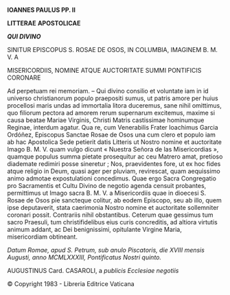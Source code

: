 **IOANNES PAULUS PP. II**

**LITTERAE** **APOSTOLICAE**

***QUI DIVINO***

SINITUR EPISCOPUS S. ROSAE DE OSOS, IN COLUMBIA, IMAGINEM B. M. V. A

MISERICORDIIS, NOMINE ATQUE AUCTORITATE SUMMI PONTIFICIS CORONARE

Ad perpetuam rei memoriam. – Qui divino consilio et voluntate iam in id universo christianorum populo praepositi sumus, ut patris amore per huius procellosi maris undas ad immortalia litora duceremus, sane nihil omittimus, quο filiorum pectοra ad amorem rerum supernarum excitemus, maxime si causa beatae Mariae Virginis, Christi Matris castissimae hominumque Reginae, interdum agatur. Qua re, cum Venerabilis Frater Ioachimus Garcia Ordóñez, Episcopus Sanctae Rosae de Osos una cum clero et populo iam ab hac Apostolica Sede petierit datis Litteris ut Nostro nomine et auctoritate Imago B. M. V. quam vulgo dicunt « Nuestra Señora de las Misericordias », quamque populus summa pietate prosequitur ac ceu Matrero amat, pretioso diademate redimiri posse sineretur ; Nos, praevidentes fore, ut ex hoc fides atque religio in Deum, quasi ager per pluviam, revirescat, quam aequissimo animo admotae expostulationi concedimus. Quae ergo Sacra Congregatio pro Sacramentis et Cultu Divino de negοtio agenda censuit probantes, permittimus ut Imago sacra B. Μ. V. a Misericordiis quae in dioecesi S. Rosae de Osos pie sancteque colitur, ab eodem Episcopo, seu ab illo, quem ipse deputaverit, stata caerimonia Nostro nomine et auctoritate sollemniter coronari possit. Contrariis nihil obstantibus. Ceterum quae gessimus tum sacro Praesuli, tum christifidelibus eius curis concreditis, ad altiora virtutis animum addant, ac Dei benignissimi, opitulante Virgine Maria, misericordiam obtineant.

*Datum Romae, apud S. Petrum, sub anulo Piscatoris, die XVIII mensis Augusti, anno MCMLXXXIII, Pontificatus Nostri quinto.*

AUGUSTINUS Card. CASAROLI, a *publicis Ecclesiae negotiis*

© Copyright 1983 - Libreria Editrice Vaticana